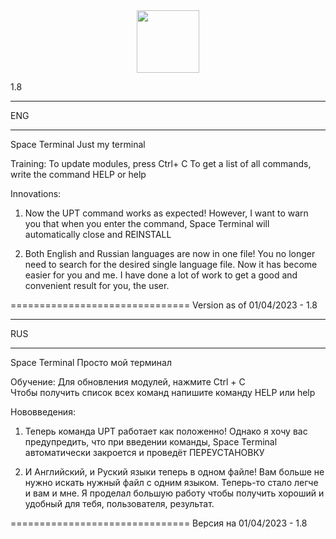 <div id="header" align="center">
  <img src="https://translated.turbopages.org/proxy_u/en-ru.ru.ea784c20-64290c5c-3ded5e1b-74722d776562/https/upload.wikimedia.org/wikipedia/en/c/cb/Placeholder_logo.png" width="100"/>
</div>















1.8



_____________________________________
ENG
_____________________________________

Space Terminal
Just my terminal

Training:
To update modules, press Ctrl+ C 
To get a list of all commands, write the command HELP or help

Innovations:

1. Now the UPT command works as expected!
   However, I want to warn you that when you enter the command, Space Terminal will automatically close and REINSTALL
    
2. Both English and Russian languages are now in one file! You no longer need to search for the desired single language file.
   Now it has become easier for you and me.
   I have done a lot of work to get a good and convenient result for you, the user.


===============================
Version as of 01/04/2023 - 1.8



_____________________________________
RUS
_____________________________________

Space Terminal
Просто мой терминал

Обучение:
Для обновления модулей, нажмите Ctrl + C                                                           
Чтобы получить список всех команд напишите команду HELP или help

Нововведения:

1.  Теперь команда UPT работает как положенно!
    Однако я хочу вас предупредить, что при введении команды, Space Terminal автоматически закроется и проведёт ПЕРЕУСТАНОВКУ
    
2. И Английский, и Руский языки теперь в одном файле! Вам больше не нужно искать нужный файл с одним языком.
   Теперь-то стало легче и вам и мне.
   Я проделал большую работу чтобы получить хороший и удобный для тебя, пользователя, результат.

===============================
Версия на 01/04/2023 - 1.8
